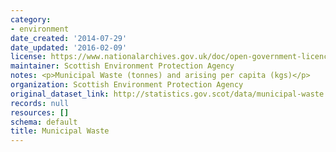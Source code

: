 ```yaml
---
category:
- environment
date_created: '2014-07-29'
date_updated: '2016-02-09'
license: https://www.nationalarchives.gov.uk/doc/open-government-licence/version/3/
maintainer: Scottish Environment Protection Agency
notes: <p>Municipal Waste (tonnes) and arising per capita (kgs)</p>
organization: Scottish Environment Protection Agency
original_dataset_link: http://statistics.gov.scot/data/municipal-waste
records: null
resources: []
schema: default
title: Municipal Waste
---
```


